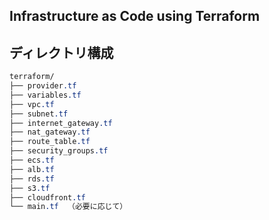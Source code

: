 ## Infrastructure as Code using Terraform

## ディレクトリ構成

```css
terraform/
├── provider.tf
├── variables.tf
├── vpc.tf
├── subnet.tf
├── internet_gateway.tf
├── nat_gateway.tf
├── route_table.tf
├── security_groups.tf
├── ecs.tf
├── alb.tf
├── rds.tf
├── s3.tf
├── cloudfront.tf
└── main.tf  （必要に応じて）
```
